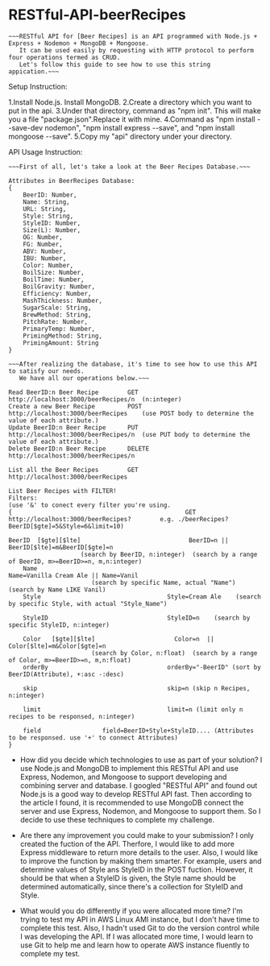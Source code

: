 # RESTful-API-beerRecipes

	~~~RESTful API for [Beer Recipes] is an API programmed with Node.js + Express + Nodemon + MongoDB + Mongoose.
       It can be used easily by requesting with HTTP protocol to perform four operations termed as CRUD.
       Let's follow this guide to see how to use this string appication.~~~

Setup Instruction:

1.Install Node.js. Install MongoDB.
2.Create a directory which you want to put in the api.
3.Under that directory, command as "npm init". This will make you a file "package.json".Replace it with mine.
4.Command as "npm install --save-dev nodemon", "npm install express --save", and "npm install mongoose --save".
5.Copy my "api" directory under your directory.





API Usage Instruction:
	
	~~~First of all, let's take a look at the Beer Recipes Database.~~~
	
	Attributes in BeerRecipes Database:
	{
		BeerID: Number,
		Name: String,
        URL: String,
        Style: String,
        StyleID: Number,
        Size(L): Number,
        OG: Number,
        FG: Number,
        ABV: Number,
        IBU: Number,
        Color: Number,
        BoilSize: Number,
        BoilTime: Number,
        BoilGravity: Number,
        Efficiency: Number,
        MashThickness: Number,
        SugarScale: String,
        BrewMethod: String,
        PitchRate: Number,
        PrimaryTemp: Number,
        PrimingMethod: String,
        PrimingAmount: String
	}
	
	~~~After realizing the database, it's time to see how to use this API to satisfy our needs.
	   We have all our operations below.~~~
	   
	Read BeerID:n Beer Recipe        GET    http://localhost:3000/beerRecipes/n  (n:integer)
	Create a new Beer Recipe         POST   http://localhost:3000/beerRecipes    (use POST body to determine the value of each attribute.)
	Update BeerID:n Beer Recipe      PUT    http://localhost:3000/beerRecipes/n  (use PUT body to determine the value of each attribute.)
	Delete BeerID:n Beer Recipe      DELETE http://localhost:3000/beerRecipes/n
	
	List all the Beer Recipes        GET    http://localhost:3000/beerRecipes
	
	List Beer Recipes with FILTER!   
	Filters:																                                      (use '&' to conect every filter you're using. 
	{								                 GET    http://localhost:3000/beerRecipes?        e.g. ./beerRecipes?BeerID[$gte]=5&Style=6&limit=10)
		
    BeerID  [$gte][$lte]					          BeerID=n || BeerID[$lte]=m&BeerID[$gte]=n 
                        (search by BeerID, n:integer)  (search by a range of BeerID, m>=BeerID>=n, m,n:integer)
		Name									                  Name=Vanilla Cream Ale || Name=Vanil   
                           (search by specific Name, actual "Name")  (search by Name LIKE Vanil)
		Style                                   Style=Cream Ale    (search by specific Style, with actual "Style_Name")
		
		StyleID                                 StyleID=n    (search by specific StyleID, n:integer)
	
		Color   [$gte][$lte] 	                  Color=n  || Color[$lte]=m&Color[$gte]=n   
	                       (search by Color, n:float)  (search by a range of Color, m>=BeerID>=n, m,n:float)                     
		orderBy									orderBy="-BeerID" (sort by BeerID(Attribute), +:asc -:desc)
		
		skip									skip=n (skip n Recipes, n:integer)
		
		limit									limit=n (limit only n recipes to be responsed, n:integer)
		
		field                 field=BeerID+Style+StyleID.... (Attributes to be responsed. use '+' to connect Attributes)
	}
	
	
* How did you decide which technologies to use as part of your solution?
	I use Node.js and MongoDB to implement this RESTful API and use Express, Nodemon, and Mongoose to support developing and 		combining server and database. I googled "RESTful API" and found out Node.js is a good way to develop RESTful API fast. Then 		according to the article I found, it is recommended to use MongoDB connect the server and use Express, Nodemon, and Mongoose to 	support them. So I decide to use these techniques to complete my challenge.

* Are there any improvement you could make to your submission?
	I only created the fuction of the API. Therfore, I would like to add more Express middleware to return more details to the user. 	 Also, I would like to improve the function by making them smarter. For example, users and determine values of Style ans StyleID 	 in the POST fuction. However, it should be that when a StyleID is given, the Style name should be determined automatically, 		since there's a collection for StyleID and Style.

* What would you do differently if you were allocated more time?
	I'm trying to test my API in AWS Linux AMI instance, but I don't have time to complete this test. Also, I hadn't used Git to do 	the version control while I was developing the API. If I was allocated more time, I would learn to use Git to help me and learn 	how to operate AWS instance fluently to complete my test.





